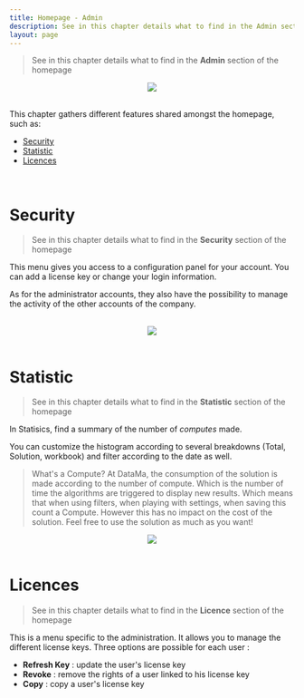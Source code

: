 ```yaml
---
title: Homepage - Admin
description: See in this chapter details what to find in the Admin section of the homepage
layout: page
---
```


> See in this chapter details what to find in the **Admin** section of the homepage


<center><img src="{{site.url}}/{{site.baseurl}}/core_app/new/interface/homepage/admin/images/admin.jpg"/></center>

<br>

This chapter gathers different features shared amongst the homepage, such as: 
- [Security](#security)
- [Statistic](#statistic)
- [Licences](#licences)

<br>

# <b>Security</b>

> See in this chapter details what to find in the **Security** section of the homepage

This menu gives you access to a configuration panel for your account. You can add a license key or change your login information.

As for the administrator accounts, they also have the possibility to manage the activity of the other accounts of the company.

<br>

<center><img src="{{site.url}}/{{site.baseurl}}/core_app/new/interface/homepage/admin/images/security.png"/></center>

<br>

# <b>Statistic</b>


> See in this chapter details what to find in the **Statistic** section of the homepage

In Statisics, find a summary of the number of <i>computes</i> made.

You can customize the histogram according to several breakdowns (Total, Solution, workbook) and filter according to the date as well.

> What's a Compute?
At DataMa, the consumption of the solution is made according to the number of compute. Which is the number of time the algorithms are triggered to display new results. Which means that when using filters, when playing with settings, when saving this count a Compute. However this has no impact on the cost of the solution. Feel free to use the solution as much as you want! 

<center><img src="{{site.url}}/{{site.baseurl}}/core_app/new/interface/homepage/admin/images/statistic.png"/></center>

<br>

# <b>Licences</b>

> See in this chapter details what to find in the **Licence** section of the homepage

This is a menu specific to the administration. It allows you to manage the different license keys. Three options are possible for each user :

- **Refresh Key** : update the user's license key
- **Revoke** : remove the rights of a user linked to his license key
- **Copy** : copy a user's license key

